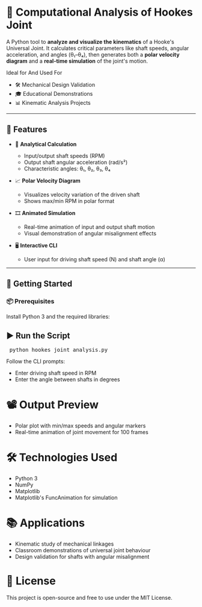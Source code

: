 # 🔩 Computational Analysis of Hookes Joint

A Python tool to **analyze and visualize the kinematics** of a Hooke's Universal Joint. It calculates critical parameters like shaft speeds, angular acceleration, and angles (θ₁–θ₄), then generates both a **polar velocity diagram** and a **real-time simulation** of the joint's motion.

Ideal for And Used For
- 🛠 Mechanical Design Validation  
- 🎓 Educational Demonstrations  
- 📊 Kinematic Analysis Projects  

---

## 📌 Features

- 🧮 **Analytical Calculation**  
  - Input/output shaft speeds (RPM)
  - Output shaft angular acceleration (rad/s²)
  - Characteristic angles: θ₁, θ₂, θ₃, θ₄

- 📈 **Polar Velocity Diagram**  
  - Visualizes velocity variation of the driven shaft
  - Shows max/min RPM in polar format

- 🎞 **Animated Simulation**  
  - Real-time animation of input and output shaft motion
  - Visual demonstration of angular misalignment effects

- 🖥 **Interactive CLI**  
  - User input for driving shaft speed (N) and shaft angle (α)

---

## 🚀 Getting Started

### 📦 Prerequisites

Install Python 3 and the required libraries:

## ▶️ Run the Script
<pre> python hookes_joint_analysis.py </pre>

Follow the CLI prompts:
- Enter driving shaft speed in RPM
- Enter the angle between shafts in degrees

# 📽 Output Preview
- Polar plot with min/max speeds and angular markers
- Real-time animation of joint movement for 100 frames

# 🛠 Technologies Used
- Python 3
- NumPy
- Matplotlib
- Matplotlib's FuncAnimation for simulation

# 📚 Applications
- Kinematic study of mechanical linkages
- Classroom demonstrations of universal joint behaviour
- Design validation for shafts with angular misalignment

# 📄 License
This project is open-source and free to use under the MIT License.



